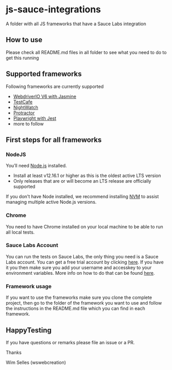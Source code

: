 # js-sauce-integrations
A folder with all JS frameworks that have a Sauce Labs integration

## How to use
Please check all README.md files in all folder to see what you need to do to get this running

## Supported frameworks
Following frameworks are currently supported

- [WebdriverIO V6 with Jasmine](./webdriverio-v6)
- [TestCafe](./testcafe)
- [NightWatch](./nightwatch)
- [Protractor](./protractor)
- [Playwright with Jest](./jest-playwright)
- more to follow

## First steps for all frameworks
### NodeJS
You’ll need [Node.js](http://nodejs.org) installed.

- Install at least v12.16.1 or higher as this is the oldest active LTS version
- Only releases that are or will become an LTS release are officially supported

If you don't have Node installed, we recommend installing [NVM](https://github.com/creationix/nvm) to assist managing multiple active Node.js versions.

### Chrome
You need to have Chrome installed on your local machine to be able to run all local tests.

### Sauce Labs Account
You can run the tests on Sauce Labs, the only thing you need is a Sauce Labs account. 
You can get a free trial account by clicking [here](https://saucelabs.com/sign-up). 
If you have it you then make sure you add your username and accesskey to your environment variables. 
More info on how to do that can be found [here](https://wiki.saucelabs.com/display/DOCS/Best+Practice%3A+Use+Environment+Variables+for+Authentication+Credentials). 

### Framework usage
If you want to use the frameworks make sure you clone the complete project, then go to the folder of the framework you want to use and follow the instructions in the README.md file which you can find in each framework.

## HappyTesting
If you have questions or remarks please file an issue or a PR.

Thanks

Wim Selles (wswebcreation)
